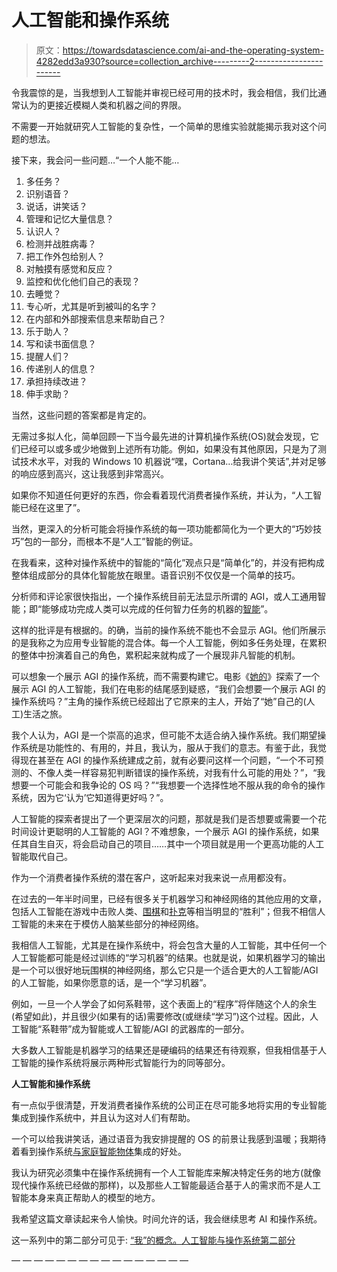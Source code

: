 # 人工智能和操作系统

> 原文：<https://towardsdatascience.com/ai-and-the-operating-system-4282edd3a930?source=collection_archive---------2----------------------->

令我震惊的是，当我想到人工智能并审视已经可用的技术时，我会相信，我们比通常认为的更接近模糊人类和机器之间的界限。

不需要一开始就研究人工智能的复杂性，一个简单的思维实验就能揭示我对这个问题的想法。

接下来，我会问一些问题…“一个人能不能…

1.  多任务？
2.  识别语音？
3.  说话，讲笑话？
4.  管理和记忆大量信息？
5.  认识人？
6.  检测并战胜病毒？
7.  把工作外包给别人？
8.  对触摸有感觉和反应？
9.  监控和优化他们自己的表现？
10.  去睡觉？
11.  专心听，尤其是听到被叫的名字？
12.  在内部和外部搜索信息来帮助自己？
13.  乐于助人？
14.  写和读书面信息？
15.  提醒人们？
16.  传递别人的信息？
17.  承担持续改进？
18.  伸手求助？

当然，这些问题的答案都是肯定的。

无需过多拟人化，简单回顾一下当今最先进的计算机操作系统(OS)就会发现，它们已经可以或多或少地做到上述所有功能。例如，如果没有其他原因，只是为了测试技术水平，对我的 Windows 10 机器说“嘿，Cortana…给我讲个笑话”,并对足够的响应感到高兴，这让我感到非常高兴。

如果你不知道任何更好的东西，你会看着现代消费者操作系统，并认为，“人工智能已经在这里了”。

当然，更深入的分析可能会将操作系统的每一项功能都简化为一个更大的“巧妙技巧”包的一部分，而根本不是“人工”智能的例证。

在我看来，这种对操作系统中的智能的“简化”观点只是“简单化”的，并没有把构成整体组成部分的具体化智能放在眼里。语音识别不仅仅是一个简单的技巧。

分析师和评论家很快指出，一个操作系统目前无法显示所谓的 AGI，或人工通用智能；即“能够成功完成人类可以完成的任何智力任务的机器的[智能](https://en.wikipedia.org/wiki/Artificial_general_intelligence)”。

这样的批评是有根据的。的确，当前的操作系统不能也不会显示 AGI。他们所展示的是我称之为应用专业智能的混合体。每一个人工智能，例如多任务处理，在累积的整体中扮演着自己的角色，累积起来就构成了一个展现非凡智能的机制。

可以想象一个展示 AGI 的操作系统，而不需要构建它。电影《[她的](https://en.wikipedia.org/wiki/Her_(film))》探索了一个展示 AGI 的人工智能，我们在电影的结尾感到疑惑，“我们会想要一个展示 AGI 的操作系统吗？”主角的操作系统已经超出了它原来的主人，开始了“她”自己的(人工)生活之旅。

我个人认为，AGI 是一个崇高的追求，但可能不太适合纳入操作系统。我们期望操作系统是功能性的、有用的，并且，我认为，服从于我们的意志。有鉴于此，我觉得现在甚至在 AGI 的操作系统建成之前，就有必要问这样一个问题，“一个不可预测的、不像人类一样容易犯判断错误的操作系统，对我有什么可能的用处？”，“我想要一个可能会和我争论的 OS 吗？”“我想要一个选择性地不服从我的命令的操作系统，因为它‘认为’它知道得更好吗？”。

人工智能的探索者提出了一个更深层次的问题，那就是我们是否想要或需要一个花时间设计更聪明的人工智能的 AGI？不难想象，一个展示 AGI 的操作系统，如果任其自生自灭，将会启动自己的项目……其中一个项目就是用一个更高功能的人工智能取代自己。

作为一个消费者操作系统的潜在客户，这听起来对我来说一点用都没有。

在过去的一年半时间里，已经有很多关于机器学习和神经网络的其他应用的文章，包括人工智能在游戏中击败人类、[围棋](https://www.wired.com/2016/03/googles-ai-wins-fifth-final-game-go-genius-lee-sedol/)和[扑克](https://www.newscientist.com/article/2119815-ai-just-won-a-poker-tournament-against-professional-players/)等相当明显的“胜利”；但我不相信人工智能的未来在于模仿人脑某些部分的神经网络。

我相信人工智能，尤其是在操作系统中，将会包含大量的人工智能，其中任何一个人工智能都可能是经过训练的“学习机器”的结果。也就是说，如果机器学习的输出是一个可以很好地玩围棋的神经网络，那么它只是一个适合更大的人工智能/AGI 的人工智能，如果你愿意的话，是一个“学习机器”。

例如，一旦一个人学会了如何系鞋带，这个表面上的“程序”将伴随这个人的余生(希望如此)，并且很少(如果有的话)需要修改(或继续“学习”)这个过程。因此，人工智能“系鞋带”成为智能或人工智能/AGI 的武器库的一部分。

大多数人工智能是机器学习的结果还是硬编码的结果还有待观察，但我相信基于人工智能的操作系统将展示两种形式智能行为的同等部分。

**人工智能和操作系统**

有一点似乎很清楚，开发消费者操作系统的公司正在尽可能多地将实用的专业智能集成到操作系统中，并且认为这对人们有帮助。

一个可以给我讲笑话，通过语音为我安排提醒的 OS 的前景让我感到温暖；我期待着看到操作系统[与家庭智能物体](http://www.apple.com/au/ios/home/)集成的好处。

我认为研究必须集中在操作系统拥有一个人工智能库来解决特定任务的地方(就像现代操作系统已经做的那样)，以及那些人工智能最适合基于人的需求而不是人工智能本身来真正帮助人的模型的地方。

我希望这篇文章读起来令人愉快。时间允许的话，我会继续思考 AI 和操作系统。

这一系列中的第二部分可见于:
[“我”的概念。人工智能与操作系统第二部分](https://becominghuman.ai/the-concept-of-i-ai-and-the-operating-system-part-2-672752f1fa3)

— — — — — — — — — — — — — — — —